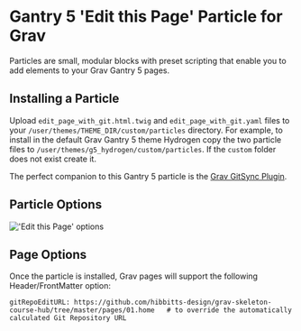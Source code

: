 # Gantry 5 'Edit this Page' Particle for Grav

Particles are small, modular blocks with preset scripting that enable you to add elements to your Grav Gantry 5 pages.

## Installing a Particle

Upload `edit_page_with_git.html.twig` and `edit_page_with_git.yaml` files to your `/user/themes/THEME_DIR/custom/particles` directory. For example, to install in the default Grav Gantry 5 theme Hydrogen copy the two particle files to `/user/themes/g5_hydrogen/custom/particles`. If the `custom` folder does not exist create it.

The perfect companion to this Gantry 5 particle is the [Grav GitSync Plugin](https://github.com/trilbymedia/grav-plugin-git-sync).

## Particle Options
!['Edit this Page' options](https://github.com/hibbitts-design/grav-gantry5-particle-edit-page-with-git/blob/master/edit-this-page-options.png?raw=true)

## Page Options
Once the particle is installed, Grav pages will support the following Header/FrontMatter option:

```
gitRepoEditURL: https://github.com/hibbitts-design/grav-skeleton-course-hub/tree/master/pages/01.home   # to override the automatically calculated Git Repository URL
```
